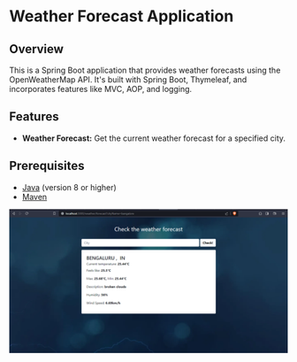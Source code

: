 # Weather Forecast Application

## Overview

This is a Spring Boot application that provides weather forecasts using the OpenWeatherMap API. It's built with Spring Boot, Thymeleaf, and incorporates features like MVC, AOP, and logging.

## Features

- **Weather Forecast:** Get the current weather forecast for a specified city.

## Prerequisites

- [Java](https://www.oracle.com/java/technologies/javase-downloads.html) (version 8 or higher)
- [Maven](https://maven.apache.org/download.cgi)

![img.png](img.png)
